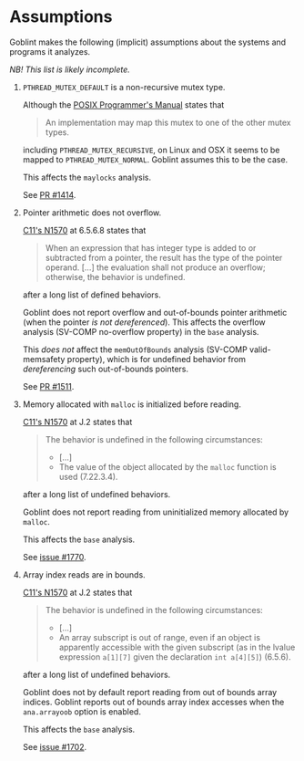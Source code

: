 # Assumptions

Goblint makes the following (implicit) assumptions about the systems and programs it analyzes.

_NB! This list is likely incomplete._

1. `PTHREAD_MUTEX_DEFAULT` is a non-recursive mutex type.

    Although the [POSIX Programmer's Manual](https://linux.die.net/man/3/pthread_mutexattr_settype) states that

    > An implementation may map this mutex to one of the other mutex types.

    including `PTHREAD_MUTEX_RECURSIVE`, on Linux and OSX it seems to be mapped to `PTHREAD_MUTEX_NORMAL`.
    Goblint assumes this to be the case.

    This affects the `maylocks` analysis.

    See [PR #1414](https://github.com/goblint/analyzer/pull/1414).

2.  Pointer arithmetic does not overflow.

    [C11's N1570][n1570] at 6.5.6.8 states that

    > When an expression that has integer type is added to or subtracted from a pointer, the result has the type of the pointer operand.
    > [...]
    > the evaluation shall not produce an overflow; otherwise, the behavior is undefined.

    after a long list of defined behaviors.

    Goblint does not report overflow and out-of-bounds pointer arithmetic (when the pointer _is not dereferenced_).
    This affects the overflow analysis (SV-COMP no-overflow property) in the `base` analysis.

    This _does not_ affect the `memOutOfBounds` analysis (SV-COMP valid-memsafety property), which is for undefined behavior from _dereferencing_ such out-of-bounds pointers.

    See [PR #1511](https://github.com/goblint/analyzer/pull/1511).

3.  Memory allocated with `malloc` is initialized before reading.

    [C11's N1570][n1570] at J.2 states that

    > The behavior is undefined in the following circumstances:
    >
    > - [...]
    > - The value of the object allocated by the `malloc` function is used (7.22.3.4).

    after a long list of undefined behaviors.

    Goblint does not report reading from uninitialized memory allocated by `malloc`.

    This affects the `base` analysis.

    See [issue #1770](https://github.com/goblint/analyzer/issues/1770).

4.  Array index reads are in bounds.

    [C11's N1570][n1570] at J.2 states that

    > The behavior is undefined in the following circumstances:
    >
    > - [...]
    > - An array subscript is out of range, even if an object is apparently accessible with the given subscript (as in the lvalue expression `a[1][7]` given the declaration `int a[4][5]`) (6.5.6).

    after a long list of undefined behaviors.

    Goblint does not by default report reading from out of bounds array indices.
    Goblint reports out of bounds array index accesses when the `ana.arrayoob` option is enabled.

    This affects the `base` analysis.

    See [issue #1702](https://github.com/goblint/analyzer/issues/1702).


[n1570]: https://www.open-std.org/jtc1/sc22/wg14/www/docs/n1570.pdf
